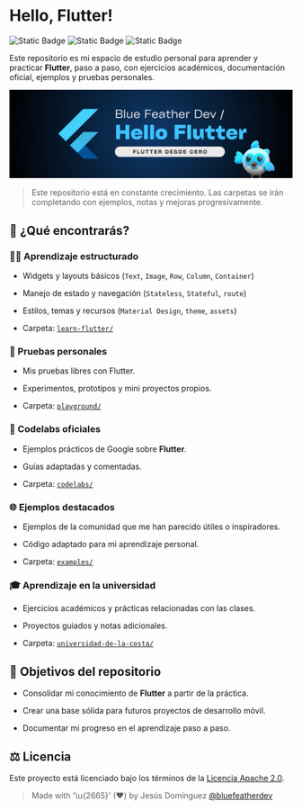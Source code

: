 # Hello, Flutter! 

![Static Badge](https://img.shields.io/badge/framework/sdk-flutter-02569B?style=for-the-badge&logo=flutter&logoColor=white&labelColor=101010)
![Static Badge](https://img.shields.io/badge/language-dart-0175C2?style=for-the-badge&logo=dart&logoColor=white&labelColor=101010) 
![Static Badge](https://img.shields.io/badge/Scripting-bash-4EAA25?style=for-the-badge&logo=gnubash&logoColor=white&labelColor=101010)

Este repositorio es mi espacio de estudio personal para aprender y practicar **Flutter**, paso a paso, con ejercicios académicos, documentación oficial, ejemplos y pruebas personales.

![](./images/header_hello_flutter.jpg)

> Este repositorio está en constante crecimiento. Las carpetas se irán completando con ejemplos, notas y mejoras progresivamente.

## 🔎 ¿Qué encontrarás?  

### 👨‍💻 Aprendizaje estructurado 
- Widgets y layouts básicos (`Text`, `Image`, `Row`, `Column`, `Container`)  

- Manejo de estado y navegación (`Stateless`, `Stateful`, `route`)  
- Estilos, temas y recursos (`Material Design`, `theme`, `assets`) 
- Carpeta: [`learn-flutter/`](./learn-flutter/) 
  
### 🧪 Pruebas personales  
- Mis pruebas libres con Flutter. 
 
- Experimentos, prototipos y mini proyectos propios.  
- Carpeta: [`playground/`](./playground/)  

### 🥇 Codelabs oficiales  
- Ejemplos prácticos de Google sobre **Flutter**.  

- Guías adaptadas y comentadas.  
- Carpeta: [`codelabs/`](./codelabs/)  

### 🌐 Ejemplos destacados  
- Ejemplos de la comunidad que me han parecido útiles o inspiradores. 
 
- Código adaptado para mi aprendizaje personal.  
- Carpeta: [`examples/`](./examples/)

### 🎓 Aprendizaje en la universidad  
- Ejercicios académicos y prácticas relacionadas con las clases.  

- Proyectos guiados y notas adicionales.  
- Carpeta: [`universidad-de-la-costa/`](./universidad-de-la-costa/)  

## 🎯 Objetivos del repositorio  

- Consolidar mi conocimiento de **Flutter** a partir de la práctica.
  
- Crear una base sólida para futuros proyectos de desarrollo móvil.  
- Documentar mi progreso en el aprendizaje paso a paso.  

## ⚖️ Licencia

Este proyecto está licenciado bajo los términos de la [Licencia Apache 2.0](LICENSE).

> Made with '\u{2665}' (♥) by Jesús Domínguez [@bluefeatherdev](https://github.com/bluefeatherdev/)
